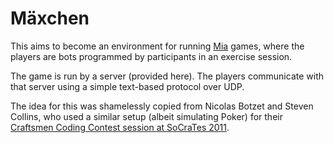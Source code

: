 Mäxchen
=======

This aims to become an environment for running [Mia](http://en.wikipedia.org/wiki/Mia_%28game%29) games, where the players are bots programmed by participants in an exercise session.

The game is run by a server (provided here). The players communicate with that server using a simple text-based protocol over UDP.

The idea for this was shamelessly copied from Nicolas Botzet and Steven Collins, who used a similar setup (albeit simulating Poker) for their [Craftsmen Coding Contest session at SoCraTes 2011](http://socrates2011.pbworks.com/w/page/44002190/Sessions).

